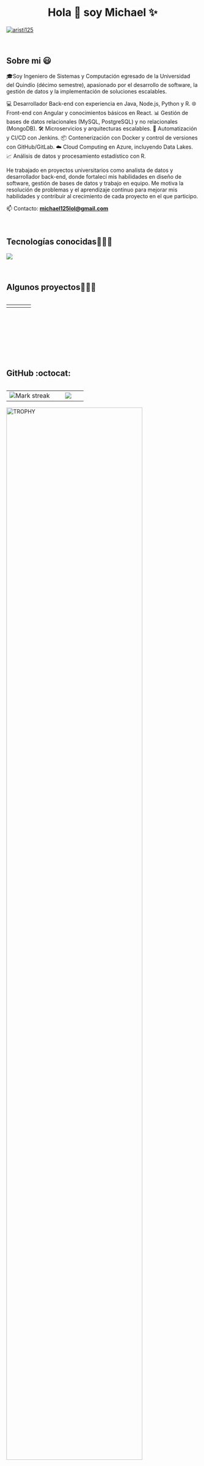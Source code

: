 <h1 align="center">Hola 👋  soy Michael  ✨ </h1> 

<p align="left">
<a href="[https://linkedin.com/in/aristi125](https://www.linkedin.com/in/michael-aristizabal-molina-5112a7259/)" target="blank"><img align="center" src="https://img.shields.io/badge/LinkedIn-0077B5?style=for-the-badge&logo=linkedin&logoColor=white" alt="aristi125"/></a>
  
  </p>
<br>
<h2>Sobre mi 😃</h2>
<!--Intro start-->

<p align="left">
🎓Soy Ingeniero de Sistemas y Computación egresado de la Universidad del Quindío (décimo semestre), apasionado por el desarrollo de software, la gestión de datos y la implementación de soluciones escalables.

💻 Desarrollador Back-end con experiencia en Java, Node.js, Python y R.
🌐 Front-end con Angular y conocimientos básicos en React.
📊 Gestión de bases de datos relacionales (MySQL, PostgreSQL) y no relacionales (MongoDB).
🛠️ Microservicios y arquitecturas escalables.
🚀 Automatización y CI/CD con Jenkins.
📦 Contenerización con Docker y control de versiones con GitHub/GitLab.
☁️ Cloud Computing en Azure, incluyendo Data Lakes.
📈 Análisis de datos y procesamiento estadístico con R.

He trabajado en proyectos universitarios como analista de datos y desarrollador back-end, donde fortalecí mis habilidades en diseño de software, gestión de bases de datos y trabajo en equipo. Me motiva la resolución de problemas y el aprendizaje continuo para mejorar mis habilidades y contribuir al crecimiento de cada proyecto en el que participo.

📫 Contacto: **michael125lol@gmail.com**
<!--Intro end-->
  </p>
<br>

<h2 >Tecnologías conocidas👨🏻‍💻</h2>
<!--tech stack icons-->
<p align="left">
  <a href="https://skillicons.dev">
    <img src="https://skillicons.dev/icons?i=androidstudio,java,php,dart,py,dotnet,css,html,js,nodejs,mysql,sqlite,firebase,gtk,git,github,docker,materialui,postman,eclipse,vscode,bash,linux,ai,ps&perline=12" />
  </a>
</p>
<br>
<!-------------------------->
<div id="proyectos">
<h2 >Algunos proyectos👨🏻‍💻</h2>

<table align="left" >
<tr border="none">
  <td width="25%" align="center">
          
</td>
<td width="25%" align="center">
          
</td>
  
  <td width="25%" align="center">
          
</td>

   <td width="25%" align="center">
          
</td>
  
</tr>
</table>
  </div>
<br>
<br><br>
<br>
<br><br><br>
<br><br>

<!------------------------->

<h2>GitHub :octocat:</h2>
<!--- stats & Trophy (start) -->
<p align="center">
  <!--- stats (start) -->
<table align="left">
<tr border="none">
<td width="60%" align="center">

<!--  <img  align="center"  src="https://github-readme-stats.vercel.app/api?username=unsimpledev&theme=dark&show_icons=true&count_private=true" />
  <br></br> -->
  <img  title="🔥 Get streak stats for your profile at git.io/streak-stats" alt="Mark streak" src="https://github-readme-streak-stats.herokuapp.com/?user=unsimpledev&theme=dark&hide_border=false" /> 
</td>

<td width="40%" align="center">

  <img  align="center"  src="https://github-readme-stats.anuraghazra1.vercel.app/api/top-langs/?username=unsimpledev&theme=dark&hide_border=false&no-bg=true&no-frame=true&langs_count=10"/>

  </td>
</tr>
</table>
<!--- stats (end) -->

<!--- trophy (start) -->
<div align=left>
  <a href="https://github.com/ryo-ma/github-profile-trophy" title="Go to Source">
      <img align="center" width=84% src="https://github-profile-trophy.vercel.app/?username=unsimpledev&theme=radical&row=1&column=7&margin-h=15&margin-w=5&no-bg=true" alt="TROPHY" />
    </a>
</div>
<!--- trophy (start) -->


</p>        
<!--- stats (end) -->
